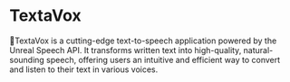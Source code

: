 # TextaVox
 📌TextaVox is a cutting-edge text-to-speech application powered by the Unreal Speech API. It transforms written text into high-quality, natural-sounding speech, offering users an intuitive and efficient way to convert and listen to their text in various voices.
